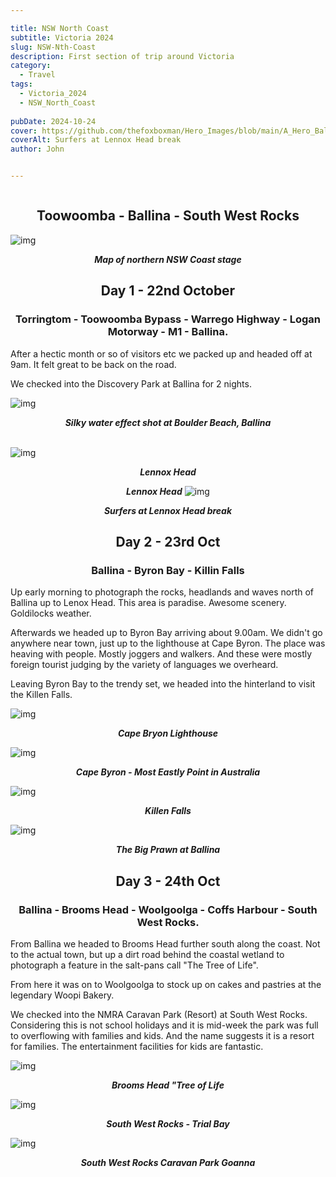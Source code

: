 ```yaml
---

title: NSW North Coast
subtitle: Victoria 2024
slug: NSW-Nth-Coast
description: First section of trip around Victoria 
category:
  - Travel
tags:
  - Victoria_2024
  - NSW_North_Coast
  
pubDate: 2024-10-24
cover: https://github.com/thefoxboxman/Hero_Images/blob/main/A_Hero_Ballina_Surfers_Lennox_Head_DSC6797.jpg?raw=true?w=1960&h=1102&auto=format&fit=crop&q=60&ixlib=rb-4.0.3
coverAlt: Surfers at Lennox Head break
author: John


---
```



<Image />
<h2 style="text-align:center; "> Toowoomba - Ballina - South West Rocks </h2>
 
 ![img](../../Images/NSW_North_Coast/Map_Nth_NSW_Coast.jpg)
 ***<p style="text-align:center; "> Map of northern NSW Coast stage </p>***

<h2 style="text-align:center; "> Day 1 - 22nd October</h2>

<h3 style="text-align:center; "> Torringtom - Toowoomba Bypass - Warrego Highway - Logan Motorway - M1 - Ballina. </h3>




 

  After a hectic month or so of visitors etc we packed up and headed off at 9am. It felt great to be back on the road.

  We checked into the Discovery Park at Ballina for 2 nights.

 ![img](../../Images/NSW_North_Coast/Ballina-NSW-Boulder-Beach_DSC6748-Edit.jpg)
 ***<p style="text-align:center; "> Silky water effect shot at Boulder Beach, Ballina</p>***
\
 ![img](../../Images/NSW_North_Coast/Lennox_Head_DSC6784.jpg)
 ***<p style="text-align:center; "> Lennox Head </p>***

 ***<p style="text-align:center;">Lennox Head***
 ![img](../../Images/NSW_North_Coast/A_Hero_Ballina_Surfers_Lennox_Head_DSC6797.jpg)
 ***<p style="text-align:center; "> Surfers at Lennox Head break </p>***



<h2 style="text-align:center; "> Day 2 - 23rd Oct</h2>

<h3 style="text-align:center; "> Ballina - Byron Bay - Killin Falls </h3>  


  Up early morning to photograph the rocks, headlands and waves north of Ballina up to Lenox Head. This area is paradise. Awesome scenery. Goldilocks weather.

  Afterwards we headed up to Byron Bay arriving about 9.00am. We didn't go anywhere near town, just up to the lighthouse at Cape Byron. The place was heaving with people. Mostly joggers and walkers. And these were mostly foreign tourist judging by the variety of languages we overheard.

  Leaving Byron Bay to the trendy set, we headed into the hinterland to visit the Killen Falls.

 ![img](../../Images/NSW_North_Coast/Byron-Bay_Lighthouse_DSC6803.jpg)
 ***<p style="text-align:center; "> Cape Bryon Lighthouse </p>***
 
 
 ![img](../../Images/NSW_North_Coast/Byron_Bay_Most_Eastly_Point_DSC6834.jpg)
 ***<p style="text-align:center; "> Cape Byron - Most Eastly Point in Australia </p>***


 ![img](../../Images/NSW_North_Coast/Ballina_Killen_Falls_DSC6847-Pano.jpg)
 ***<p style="text-align:center; "> Killen Falls </p>***


 ![img](../../Images/NSW_North_Coast/Ballina_Big-Prawn_DSC6850.jpg)
 ***<p style="text-align:center; "> The Big Prawn at Ballina </p>***
 

<h2 style="text-align:center; "> Day 3 - 24th Oct</h2>

<h3 style="text-align:center; "> Ballina - Brooms Head - Woolgoolga - Coffs Harbour - South West Rocks. </h3>

 From Ballina we headed to Brooms Head further south along the coast. Not to the actual town, but up a dirt road behind the coastal wetland to photograph a feature in the salt-pans call "The Tree of Life".

 From here it was on to Woolgoolga to stock up on cakes and pastries at the legendary Woopi Bakery.

 We checked into the NMRA Caravan Park (Resort) at South West Rocks. Considering this is not school holidays and it is mid-week the park was full to overflowing with families and kids. And the name suggests it is a resort for families. The entertainment facilities for kids are fantastic. 


 ![img](../../Images/NSW_North_Coast/Brooms-Head-Tree-of-Life2_DJI_0636.jpg)
 ***<p style="text-align:center; "> Brooms Head "Tree of Life</p>***

 
 ![img](../../Images/NSW_North_Coast/Trial-Bay-Goal_Rocks_DSC6861.jpg)
 ***<p style="text-align:center; "> South West Rocks - Trial Bay </p>***
 

 ![img](../../Images/NSW_North_Coast/South-West-Rocks_Goanna_DSC6855.jpg)
 ***<p style="text-align:center; "> South West Rocks Caravan Park Goanna </p>***
 



 <!-- ![img](../../Images/NSW_North_Coast/.jpg)
 ***<p style="text-align:center; "> Replace </p>*** -->
